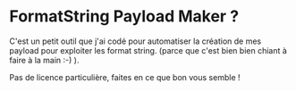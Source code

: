 FormatString Payload Maker ?
============================

C'est un petit outil que j'ai codé pour automatiser la création de mes payload pour exploiter les format string. (parce que c'est bien bien chiant à faire à la main :-) ).

Pas de licence particulière, faites en ce que bon vous semble !